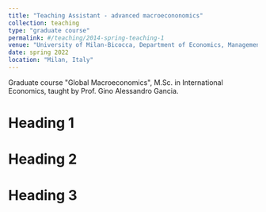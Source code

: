 ```yaml
---
title: "Teaching Assistant - advanced macroecononomics"
collection: teaching
type: "graduate course"
permalink: #/teaching/2014-spring-teaching-1
venue: "University of Milan-Bicocca, Department of Economics, Management and Statistics DEMS"
date: spring 2022
location: "Milan, Italy"
---
```


Graduate course "Global Macroeconomics", M.Sc. in International Economics, taught by Prof. Gino Alessandro Gancia.

Heading 1
======

Heading 2
======

Heading 3
======
